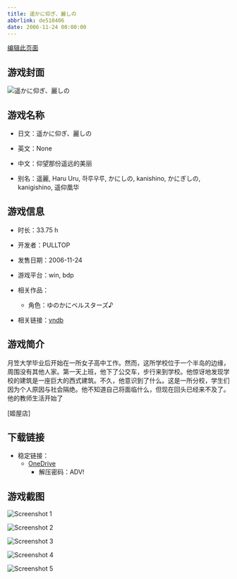 ```yaml
---
title: 遥かに仰ぎ、麗しの
abbrlink: de510406
date: 2006-11-24 00:00:00
---
```

[编辑此页面](https://github.com/ACG-3/ADV3-source/blob/main/source/_posts/games/%E9%81%A5%E3%81%8B%E3%81%AB%E4%BB%B0%E3%81%8E%E3%80%81%E9%BA%97%E3%81%97%E3%81%AE.md)

## 游戏封面

![遥かに仰ぎ、麗しの](https://pan.timero.xyz/d/onedrive/img_lib_001/%E9%81%A5%E3%81%8B%E3%81%AB%E4%BB%B0%E3%81%8E%E3%80%81%E9%BA%97%E3%81%97%E3%81%AE_cover.avif)


## 游戏名称

- 日文：遥かに仰ぎ、麗しの
- 英文：None
- 中文：仰望那份遥远的美丽

- 别名：遥麗, Haru Uru, 하루우루, かにしの, kanishino, かにぎしの, kanigishino, 遥仰凰华


## 游戏信息

- 时长：33.75 h
- 开发者：PULLTOP
- 发售日期：2006-11-24
- 游戏平台：win, bdp
- 相关作品：
   - 角色：ゆのかにベルスターズ♪

- 相关链接：[vndb](https://vndb.org/v604)


## 游戏简介

月笠大学毕业后开始在一所女子高中工作。然而，这所学校位于一个半岛的边缘，周围没有其他人家。第一天上班，他下了公交车，步行来到学校。他惊讶地发现学校的建筑是一座巨大的西式建筑。不久，他意识到了什么。这是一所分校，学生们因为个人原因与社会隔绝。他不知道自己将面临什么，但现在回头已经来不及了。他的教师生活开始了

[姬屋店]


## 下载链接

- 稳定链接：
    - [OneDrive](https://pan.timero.xyz/onedrive/adv_lib_001/%E9%81%A5%E3%81%8B%E3%81%AB%E4%BB%B0%E3%81%8E%E3%80%81%E9%BA%97%E3%81%97%E3%81%AE)
        - 解压密码：ADV!



## 游戏截图


![Screenshot 1](https://pan.timero.xyz/d/onedrive/img_lib_001/%E9%81%A5%E3%81%8B%E3%81%AB%E4%BB%B0%E3%81%8E%E3%80%81%E9%BA%97%E3%81%97%E3%81%AE_Screenshot_1.avif)

![Screenshot 2](https://pan.timero.xyz/d/onedrive/img_lib_001/%E9%81%A5%E3%81%8B%E3%81%AB%E4%BB%B0%E3%81%8E%E3%80%81%E9%BA%97%E3%81%97%E3%81%AE_Screenshot_2.avif)

![Screenshot 3](https://pan.timero.xyz/d/onedrive/img_lib_001/%E9%81%A5%E3%81%8B%E3%81%AB%E4%BB%B0%E3%81%8E%E3%80%81%E9%BA%97%E3%81%97%E3%81%AE_Screenshot_3.avif)

![Screenshot 4](https://pan.timero.xyz/d/onedrive/img_lib_001/%E9%81%A5%E3%81%8B%E3%81%AB%E4%BB%B0%E3%81%8E%E3%80%81%E9%BA%97%E3%81%97%E3%81%AE_Screenshot_4.avif)

![Screenshot 5](https://pan.timero.xyz/d/onedrive/img_lib_001/%E9%81%A5%E3%81%8B%E3%81%AB%E4%BB%B0%E3%81%8E%E3%80%81%E9%BA%97%E3%81%97%E3%81%AE_Screenshot_5.avif)

